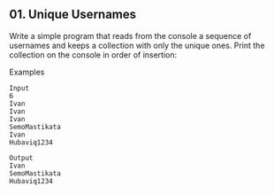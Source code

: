 ## 01. Unique Usernames

Write a simple program that reads from the console a sequence of usernames and keeps a collection with only the unique ones. Print the collection on the console in order of insertion:

Examples
```
Input	
6
Ivan
Ivan
Ivan
SemoMastikata
Ivan
Hubaviq1234	

Output
Ivan
SemoMastikata
Hubaviq1234
```
